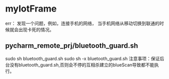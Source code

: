 ﻿# myIotFrame

err： 发现一个问题，例如，连接手机的网络，
当手机网络从移动切换到联通的时候就会出现卡死的情况。

## pycharm_remote_prj/bluetooth_guard.sh
sudo sh bluetooth_guard.sh
sudo sh -x bluetooth_guard.sh
注意事项：保证后台没有bluetooth_guard.sh,否则会不停的互相杀建立的blueScan导致都不能执行。